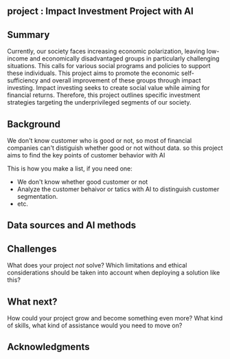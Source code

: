 ## project : Impact Investment Project with AI 


## Summary

Currently, our society faces increasing economic polarization, leaving low-income and economically disadvantaged groups in particularly challenging situations. This calls for various social programs and policies to support these individuals. This project aims to promote the economic self-sufficiency and overall improvement of these groups through impact investing. Impact investing seeks to create social value while aiming for financial returns. Therefore, this project outlines specific investment strategies targeting the underprivileged segments of our society.


## Background

We don't know customer who is good or not, so most of financial companies can't distiguish whether good or not without data. so this project aims to find the key points of customer behavior with AI

This is how you make a list, if you need one:
* We don't know whether good customer or not
* Analyze the customer behaivor or tatics with AI to distinguish customer segmentation.
* etc.


## Data sources and AI methods

## Challenges

What does your project _not_ solve? Which limitations and ethical considerations should be taken into account when deploying a solution like this?

## What next?

How could your project grow and become something even more? What kind of skills, what kind of assistance would you  need to move on? 


## Acknowledgments

